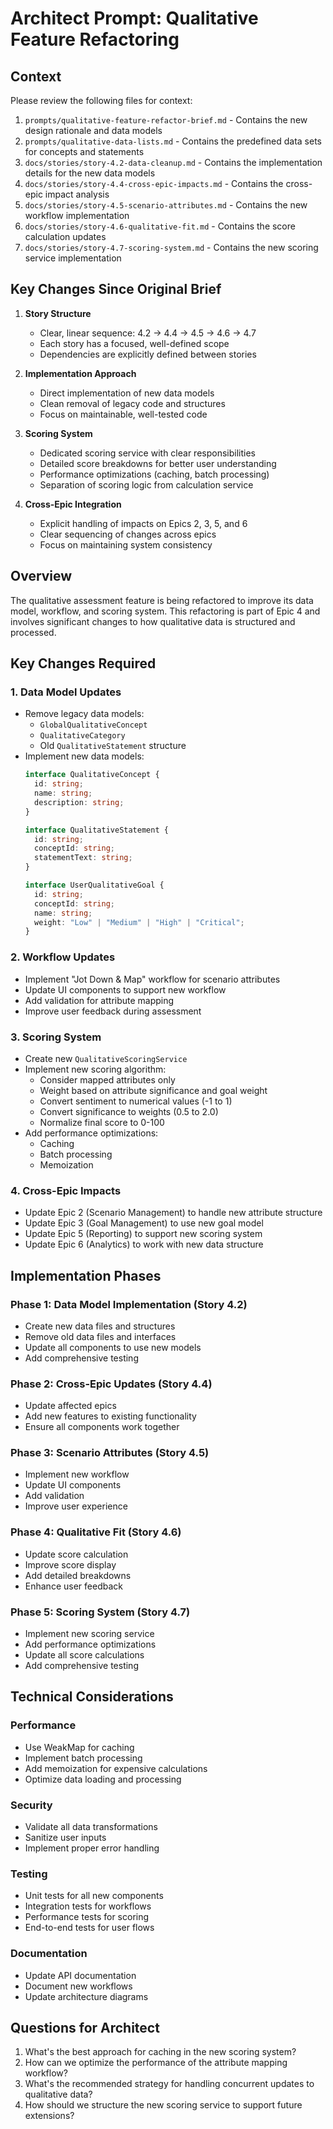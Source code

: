 # Architect Prompt: Qualitative Feature Refactoring

## Context
Please review the following files for context:
1. `prompts/qualitative-feature-refactor-brief.md` - Contains the new design rationale and data models
2. `prompts/qualitative-data-lists.md` - Contains the predefined data sets for concepts and statements
3. `docs/stories/story-4.2-data-cleanup.md` - Contains the implementation details for the new data models
4. `docs/stories/story-4.4-cross-epic-impacts.md` - Contains the cross-epic impact analysis
5. `docs/stories/story-4.5-scenario-attributes.md` - Contains the new workflow implementation
6. `docs/stories/story-4.6-qualitative-fit.md` - Contains the score calculation updates
7. `docs/stories/story-4.7-scoring-system.md` - Contains the new scoring service implementation

## Key Changes Since Original Brief
1. **Story Structure**
   - Clear, linear sequence: 4.2 → 4.4 → 4.5 → 4.6 → 4.7
   - Each story has a focused, well-defined scope
   - Dependencies are explicitly defined between stories

2. **Implementation Approach**
   - Direct implementation of new data models
   - Clean removal of legacy code and structures
   - Focus on maintainable, well-tested code

3. **Scoring System**
   - Dedicated scoring service with clear responsibilities
   - Detailed score breakdowns for better user understanding
   - Performance optimizations (caching, batch processing)
   - Separation of scoring logic from calculation service

4. **Cross-Epic Integration**
   - Explicit handling of impacts on Epics 2, 3, 5, and 6
   - Clear sequencing of changes across epics
   - Focus on maintaining system consistency

## Overview
The qualitative assessment feature is being refactored to improve its data model, workflow, and scoring system. This refactoring is part of Epic 4 and involves significant changes to how qualitative data is structured and processed.

## Key Changes Required

### 1. Data Model Updates
- Remove legacy data models:
  - `GlobalQualitativeConcept`
  - `QualitativeCategory`
  - Old `QualitativeStatement` structure
- Implement new data models:
  ```typescript
  interface QualitativeConcept {
    id: string;
    name: string;
    description: string;
  }

  interface QualitativeStatement {
    id: string;
    conceptId: string;
    statementText: string;
  }

  interface UserQualitativeGoal {
    id: string;
    conceptId: string;
    name: string;
    weight: "Low" | "Medium" | "High" | "Critical";
  }
  ```

### 2. Workflow Updates
- Implement "Jot Down & Map" workflow for scenario attributes
- Update UI components to support new workflow
- Add validation for attribute mapping
- Improve user feedback during assessment

### 3. Scoring System
- Create new `QualitativeScoringService`
- Implement new scoring algorithm:
  - Consider mapped attributes only
  - Weight based on attribute significance and goal weight
  - Convert sentiment to numerical values (-1 to 1)
  - Convert significance to weights (0.5 to 2.0)
  - Normalize final score to 0-100
- Add performance optimizations:
  - Caching
  - Batch processing
  - Memoization

### 4. Cross-Epic Impacts
- Update Epic 2 (Scenario Management) to handle new attribute structure
- Update Epic 3 (Goal Management) to use new goal model
- Update Epic 5 (Reporting) to support new scoring system
- Update Epic 6 (Analytics) to work with new data structure

## Implementation Phases

### Phase 1: Data Model Implementation (Story 4.2)
- Create new data files and structures
- Remove old data files and interfaces
- Update all components to use new models
- Add comprehensive testing

### Phase 2: Cross-Epic Updates (Story 4.4)
- Update affected epics
- Add new features to existing functionality
- Ensure all components work together

### Phase 3: Scenario Attributes (Story 4.5)
- Implement new workflow
- Update UI components
- Add validation
- Improve user experience

### Phase 4: Qualitative Fit (Story 4.6)
- Update score calculation
- Improve score display
- Add detailed breakdowns
- Enhance user feedback

### Phase 5: Scoring System (Story 4.7)
- Implement new scoring service
- Add performance optimizations
- Update all score calculations
- Add comprehensive testing

## Technical Considerations

### Performance
- Use WeakMap for caching
- Implement batch processing
- Add memoization for expensive calculations
- Optimize data loading and processing

### Security
- Validate all data transformations
- Sanitize user inputs
- Implement proper error handling

### Testing
- Unit tests for all new components
- Integration tests for workflows
- Performance tests for scoring
- End-to-end tests for user flows

### Documentation
- Update API documentation
- Document new workflows
- Update architecture diagrams

## Questions for Architect
1. What's the best approach for caching in the new scoring system?
2. How can we optimize the performance of the attribute mapping workflow?
3. What's the recommended strategy for handling concurrent updates to qualitative data?
4. How should we structure the new scoring service to support future extensions?
